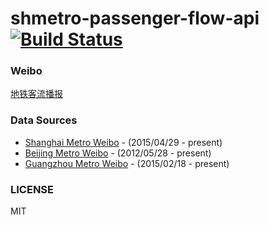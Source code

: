 # shmetro-passenger-flow-api [![Build Status](https://travis-ci.org/sinchang/shmetro-passenger-flow-api.svg?branch=master)](https://travis-ci.org/sinchang/shmetro-passenger-flow-api)

### Weibo

[地铁客流播报](https://weibo.com/jianwei520)

### Data Sources

- [Shanghai Metro Weibo](https://weibo.com/1742987497) - (2015/04/29 - present)
- [Beijing Metro Weibo](https://weibo.com/2778292197) - (2012/05/28 - present)
- [Guangzhou Metro Weibo](https://weibo.com/2612249974) - (2015/02/18 - present)

### LICENSE

MIT
